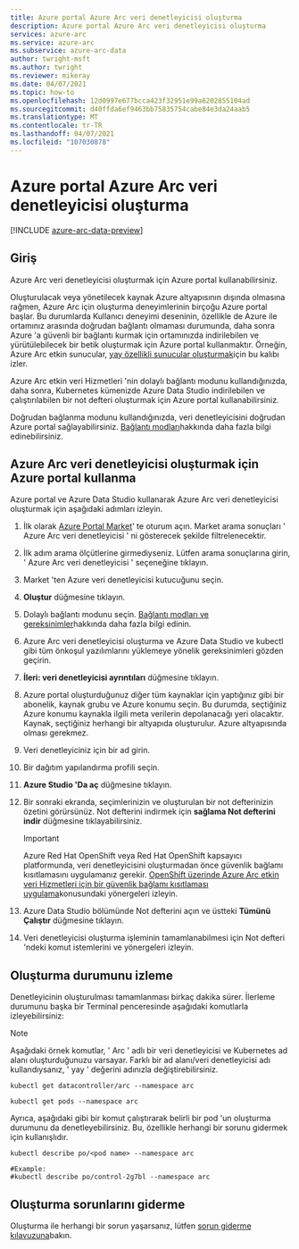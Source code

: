 ```yaml
---
title: Azure portal Azure Arc veri denetleyicisi oluşturma
description: Azure portal Azure Arc veri denetleyicisi oluşturma
services: azure-arc
ms.service: azure-arc
ms.subservice: azure-arc-data
author: twright-msft
ms.author: twright
ms.reviewer: mikeray
ms.date: 04/07/2021
ms.topic: how-to
ms.openlocfilehash: 12d0997e677bcca423f32951e99a6202855104ad
ms.sourcegitcommit: d40ffda6ef9463bb75835754cabe84e3da24aab5
ms.translationtype: MT
ms.contentlocale: tr-TR
ms.lasthandoff: 04/07/2021
ms.locfileid: "107030878"
---
```

# <a name="create-an-azure-arc-data-controller-in-the-azure-portal"></a>Azure portal Azure Arc veri denetleyicisi oluşturma

[!INCLUDE [azure-arc-data-preview](../../../includes/azure-arc-data-preview.md)]

## <a name="introduction"></a>Giriş

Azure Arc veri denetleyicisi oluşturmak için Azure portal kullanabilirsiniz.

Oluşturulacak veya yönetilecek kaynak Azure altyapısının dışında olmasına rağmen, Azure Arc için oluşturma deneyimlerinin birçoğu Azure portal başlar. Bu durumlarda Kullanıcı deneyimi deseninin, özellikle de Azure ile ortamınız arasında doğrudan bağlantı olmaması durumunda, daha sonra Azure 'a güvenli bir bağlantı kurmak için ortamınızda indirilebilen ve yürütülebilecek bir betik oluşturmak için Azure portal kullanmaktır. Örneğin, Azure Arc etkin sunucular, [yay özellikli sunucular oluşturmak](../servers/onboard-portal.md)için bu kalıbı izler.

Azure Arc etkin veri Hizmetleri 'nin dolaylı bağlantı modunu kullandığınızda, daha sonra, Kubernetes kümenizde Azure Data Studio indirilebilen ve çalıştırılabilen bir not defteri oluşturmak için Azure portal kullanabilirsiniz. 

Doğrudan bağlanma modunu kullandığınızda, veri denetleyicisini doğrudan Azure portal sağlayabilirsiniz. [Bağlantı modları](connectivity.md)hakkında daha fazla bilgi edinebilirsiniz.

## <a name="use-the-azure-portal-to-create-an-azure-arc-data-controller"></a>Azure Arc veri denetleyicisi oluşturmak için Azure portal kullanma

Azure portal ve Azure Data Studio kullanarak Azure Arc veri denetleyicisi oluşturmak için aşağıdaki adımları izleyin.

1. İlk olarak [Azure Portal Market](https://ms.portal.azure.com/#blade/Microsoft_Azure_Marketplace/MarketplaceOffersBlade/selectedMenuItemId/home/searchQuery/azure%20arc%20data%20controller)' te oturum açın.  Market arama sonuçları ' Azure Arc veri denetleyicisi ' ni gösterecek şekilde filtrelenecektir.
1. İlk adım arama ölçütlerine girmediyseniz. Lütfen arama sonuçlarına girin, ' Azure Arc veri denetleyicisi ' seçeneğine tıklayın.
1. Market 'ten Azure veri denetleyicisi kutucuğunu seçin.
1. **Oluştur** düğmesine tıklayın.
1. Dolaylı bağlantı modunu seçin. [Bağlantı modları ve gereksinimler](./connectivity.md)hakkında daha fazla bilgi edinin. 
1. Azure Arc veri denetleyicisi oluşturma ve Azure Data Studio ve kubectl gibi tüm önkoşul yazılımlarını yüklemeye yönelik gereksinimleri gözden geçirin.
1. **İleri: veri denetleyicisi ayrıntıları** düğmesine tıklayın.
1. Azure portal oluşturduğunuz diğer tüm kaynaklar için yaptığınız gibi bir abonelik, kaynak grubu ve Azure konumu seçin. Bu durumda, seçtiğiniz Azure konumu kaynakla ilgili meta verilerin depolanacağı yeri olacaktır.  Kaynak, seçtiğiniz herhangi bir altyapıda oluşturulur. Azure altyapısında olması gerekmez.
1. Veri denetleyiciniz için bir ad girin.

1. Bir dağıtım yapılandırma profili seçin.
1. **Azure Studio 'Da aç** düğmesine tıklayın.
1. Bir sonraki ekranda, seçimlerinizin ve oluşturulan bir not defterinizin özetini görürsünüz.  Not defterini indirmek için **sağlama Not defterini indir** düğmesine tıklayabilirsiniz.

   > [!IMPORTANT]
   > Azure Red Hat OpenShift veya Red Hat OpenShift kapsayıcı platformunda, veri denetleyicisini oluşturmadan önce güvenlik bağlamı kısıtlamasını uygulamanız gerekir. [OpenShift üzerinde Azure Arc etkin veri Hizmetleri için bir güvenlik bağlamı kısıtlaması uygulama](how-to-apply-security-context-constraint.md)konusundaki yönergeleri izleyin.

1. Azure Data Studio bölümünde Not defterini açın ve üstteki **Tümünü Çalıştır** düğmesine tıklayın.
1. Veri denetleyicisi oluşturma işleminin tamamlanabilmesi için Not defteri 'ndeki komut istemlerini ve yönergeleri izleyin.

## <a name="monitoring-the-creation-status"></a>Oluşturma durumunu izleme

Denetleyicinin oluşturulması tamamlanması birkaç dakika sürer. İlerleme durumunu başka bir Terminal penceresinde aşağıdaki komutlarla izleyebilirsiniz:

> [!NOTE]
>  Aşağıdaki örnek komutlar, ' Arc ' adlı bir veri denetleyicisi ve Kubernetes ad alanı oluşturduğunuzu varsayar.  Farklı bir ad alanı/veri denetleyicisi adı kullandıysanız, ' yay ' değerini adınızla değiştirebilirsiniz.

```console
kubectl get datacontroller/arc --namespace arc
```

```console
kubectl get pods --namespace arc
```

Ayrıca, aşağıdaki gibi bir komut çalıştırarak belirli bir pod 'un oluşturma durumunu da denetleyebilirsiniz.  Bu, özellikle herhangi bir sorunu gidermek için kullanışlıdır.

```console
kubectl describe po/<pod name> --namespace arc

#Example:
#kubectl describe po/control-2g7bl --namespace arc
```

## <a name="troubleshooting-creation-problems"></a>Oluşturma sorunlarını giderme

Oluşturma ile herhangi bir sorun yaşarsanız, lütfen [sorun giderme kılavuzuna](troubleshoot-guide.md)bakın.